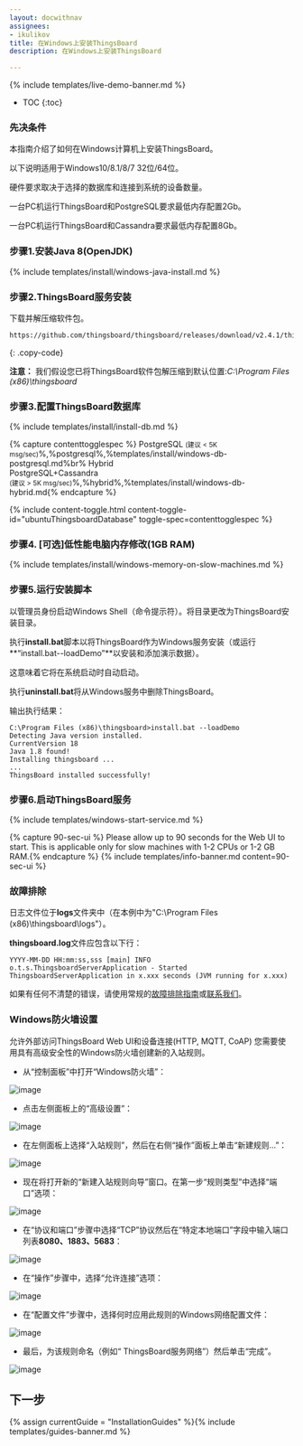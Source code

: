 ```yaml
---
layout: docwithnav
assignees:
- ikulikov
title: 在Windows上安装ThingsBoard
description: 在Windows上安装ThingsBoard

---
```


{% include templates/live-demo-banner.md %}

* TOC
{:toc}

### 先决条件

本指南介绍了如何在Windows计算机上安装ThingsBoard。

以下说明适用于Windows10/8.1/8/7 32位/64位。

硬件要求取决于选择的数据库和连接到系统的设备数量。

一台PC机运行ThingsBoard和PostgreSQL要求最低内存配置2Gb。

一台PC机运行ThingsBoard和Cassandra要求最低内存配置8Gb。

### 步骤1.安装Java 8(OpenJDK)

{% include templates/install/windows-java-install.md %}

### 步骤2.ThingsBoard服务安装

下载并解压缩软件包。

```bash
https://github.com/thingsboard/thingsboard/releases/download/v2.4.1/thingsboard-windows-2.4.1.zip
```
{: .copy-code}

**注意：** 我们假设您已将ThingsBoard软件包解压缩到默认位置:*C:\Program Files (x86)\thingsboard*

### 步骤3.配置ThingsBoard数据库

{% include templates/install/install-db.md %}

{% capture contenttogglespec %}
PostgreSQL <small>(建议 < 5K msg/sec)</small>%,%postgresql%,%templates/install/windows-db-postgresql.md%br%
Hybrid <br/>PostgreSQL+Cassandra<br/><small>(建议 > 5K msg/sec)</small>%,%hybrid%,%templates/install/windows-db-hybrid.md{% endcapture %}

{% include content-toggle.html content-toggle-id="ubuntuThingsboardDatabase" toggle-spec=contenttogglespec %} 

### 步骤4. [可选]低性能电脑内存修改(1GB RAM)

{% include templates/install/windows-memory-on-slow-machines.md %} 

### 步骤5.运行安装脚本

以管理员身份启动Windows Shell（命令提示符）。将目录更改为ThingsBoard安装目录。

执行**install.bat**脚本以将ThingsBoard作为Windows服务安装（或运行**“install.bat--loadDemo”**以安装和添加演示数据）。

这意味着它将在系统启动时自动启动。

执行**uninstall.bat**将从Windows服务中删除ThingsBoard。

输出执行结果：
  
  ```text
C:\Program Files (x86)\thingsboard>install.bat --loadDemo
Detecting Java version installed.
CurrentVersion 18
Java 1.8 found!
Installing thingsboard ...
...
ThingsBoard installed successfully!
```

### 步骤6.启动ThingsBoard服务

{% include templates/windows-start-service.md %}

{% capture 90-sec-ui %}
Please allow up to 90 seconds for the Web UI to start. This is applicable only for slow machines with 1-2 CPUs or 1-2 GB RAM.{% endcapture %}
{% include templates/info-banner.md content=90-sec-ui %}


### 故障排除

日志文件位于**logs**文件夹中（在本例中为"C:\Program Files (x86)\thingsboard\logs"）。

**thingsboard.log**文件应包含以下行：

```text
YYYY-MM-DD HH:mm:ss,sss [main] INFO  o.t.s.ThingsboardServerApplication - Started ThingsboardServerApplication in x.xxx seconds (JVM running for x.xxx)

```

如果有任何不清楚的错误，请使用常规的[故障排除指南](/docs/user-guide/troubleshooting/#getting-help)或[联系我们](/docs/contact-us/)。

### Windows防火墙设置

允许外部访问ThingsBoard Web UI和设备连接(HTTP, MQTT, CoAP)
您需要使用具有高级安全性的Windows防火墙创建新的入站规则。
 
- 从“控制面板”中打开“Windows防火墙”：

![image](/images/user-guide/install/windows/windows7-firewall-1.png)

- 点击左侧面板上的“高级设置”：

![image](/images/user-guide/install/windows/windows7-firewall-2.png)

- 在左侧面板上选择“入站规则”，然后在右侧“操作”面板上单击“新建规则...”：

![image](/images/user-guide/install/windows/windows7-firewall-3.png)

- 现在将打开新的“新建入站规则向导”窗口。在第一步“规则类型”中选择“端口”选项：

![image](/images/user-guide/install/windows/windows7-firewall-4.png)

- 在“协议和端口”步骤中选择“TCP”协议然后在“特定本地端口”字段中输入端口列表**8080、1883、5683**：

![image](/images/user-guide/install/windows/windows7-firewall-5.png)

- 在“操作”步骤中，选择“允许连接”选项：

![image](/images/user-guide/install/windows/windows7-firewall-6.png)

- 在“配置文件”步骤中，选择何时应用此规则的Windows网络配置文件：

![image](/images/user-guide/install/windows/windows7-firewall-7.png)

- 最后，为该规则命名（例如“ ThingsBoard服务网络”）然后单击“完成”。

![image](/images/user-guide/install/windows/windows7-firewall-8.png)



## 下一步

{% assign currentGuide = "InstallationGuides" %}{% include templates/guides-banner.md %}
